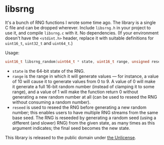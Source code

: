 # libsrng

It's a bunch of RNG functions I wrote some time ago. The library is a single C file and can be dropped wherever.
Include `libsrng.h` in your project to use it, and compile `libsrng.c` with it. No dependencies. (If your environment
doesn't have the `<stdint.h>` header, replace it with suitable definitions for `uint16_t`, `uint32_t` and `uint64_t`.)

Usage:

```c
uint16_t libsrng_random(uint64_t * state, uint16_t range, unsigned reseed);
```

* `state` is the 64-bit state of the RNG.
* `range` is the range in which it will generate values — for instance, a value of 10 will cause it to generate values
  from 0 to 9. A value of 0 will make it generate a full 16-bit random number (instead of clamping it to some range),
  and a value of 1 will make the function return 0 without generating a new random number at all (can be used to
  reseed the RNG without consuming a random number).
* `reseed` is used to reseed the RNG before generating a new random number; this enables users to have multiple RNG
  streams from the same base seed. The RNG is reseeded by generating a random seed (using a different (and slower)
  RNG) from the given state, as many times as this argument indicates; the final seed becomes the new state.

This library is released to the public domain under [the Unlicense](LICENSE).
